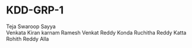 # KDD-GRP-1

Teja Swaroop Sayya<br>
Venkata Kiran karnam
Ramesh Venkat Reddy Konda
Ruchitha Reddy Katta
Rohith Reddy Alla

